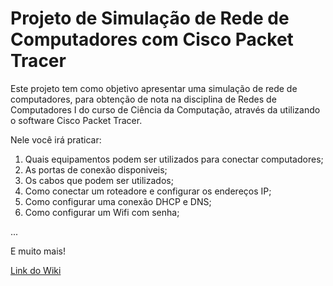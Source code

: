 # Projeto de Simulação de Rede de Computadores com Cisco Packet Tracer
Este projeto tem como objetivo apresentar uma simulação de rede de computadores, para obtenção de nota na disciplina de Redes de Computadores I do curso de Ciência da Computação, através da utilizando o software Cisco Packet Tracer.

Nele você irá praticar:

1. Quais equipamentos podem ser utilizados para conectar computadores;
2. As portas de conexão disponiveis;
3. Os cabos que podem ser utilizados;
4. Como conectar um roteadore e configurar os endereços IP;
5. Como configurar uma conexão DHCP e DNS;
6. Como configurar um Wifi com senha;

...

E muito mais!

[Link do Wiki](https://github.com/laillagaleno/network-packet-tracer/wiki)
